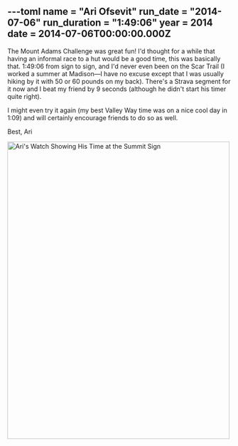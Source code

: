 ---toml
name = "Ari Ofsevit"
run_date = "2014-07-06"
run_duration = "1:49:06"
year = 2014
date = 2014-07-06T00:00:00.000Z
---

<p>The Mount Adams Challenge was great fun! I'd thought for a while that having an informal race to a hut would be a good time, this was basically that. 1:49:06 from sign to sign, and I'd never even been on the Scar Trail (I worked a summer at Madison—I have no excuse except that I was usually hiking by it with 50 or 60 pounds on my back). There's a Strava segment for it now and I beat my friend by 9 seconds (although he didn't start his timer quite right).</p>
<p>I might even try it again (my best Valley Way time was on a nice cool day in 1:09) and will certainly encourage friends to do so as well.</p>
<p>Best,
Ari</p>
<img src="/images/uploads/tumblrinlinepkrv53qzpe1si9ly8500.jpg" alt="Ari's Watch Showing His Time at the Summit Sign" width="500" height="669" class="img-fluid">


